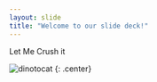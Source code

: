 ```yaml
---
layout: slide
title: "Welcome to our slide deck!"
---
```


Let Me Crush it

![dinotocat](https://octodex.github.com/images/dinotocat.png)
{: .center}
